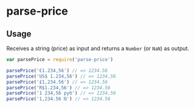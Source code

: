 # parse-price

## Usage

Receives a string (price) as input and returns a `Number` (or `NaN`) as output.

```js
var parsePrice = require('parse-price')

parsePrice('€1.234,56') // => 1234.56
parsePrice('US$ 1.234,56') // => 1234.56
parsePrice('£1,234.56') // => 1234.56
parsePrice('R$1.234,56') // => 1234.56
parsePrice('1 234,56 руб') // => 1234.56
parsePrice('1,234.56 ₪') // => 1234.56
